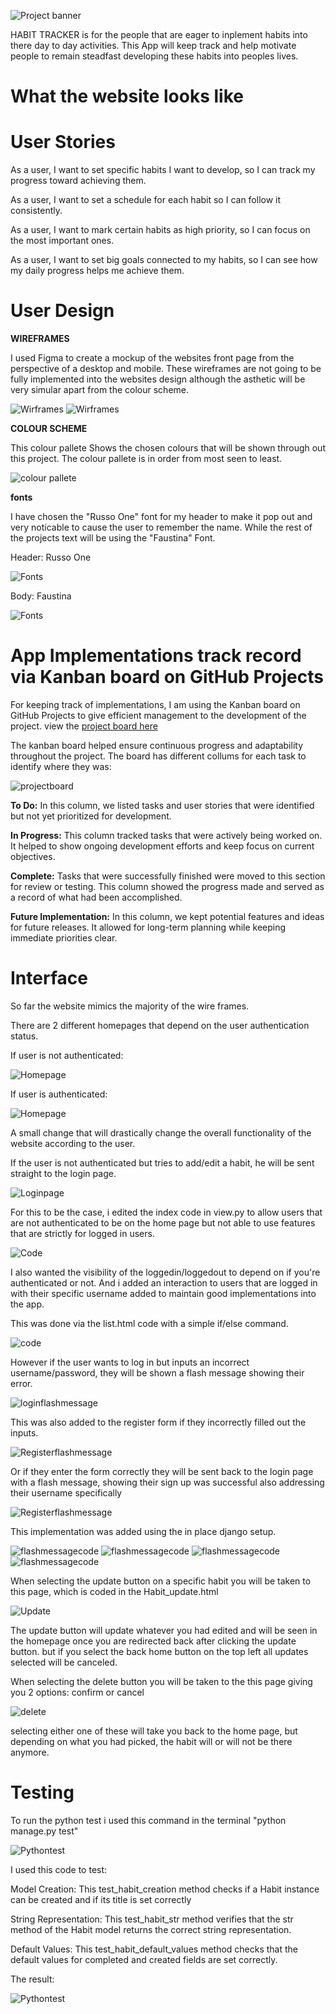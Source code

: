 ![Project banner](/Media/HABIT%20TRACKER%20(1).png)

HABIT TRACKER is for the people that are eager to inplement habits into there day to day activities. This App will keep track and help motivate people to remain steadfast developing these habits into peoples lives.

# What the website looks like



# User Stories

As a user, I want to set specific habits I want to develop, so I can track my progress toward achieving them.

As a user, I want to set a schedule for each habit so I can follow it consistently.

As a user, I want to mark certain habits as high priority, so I can focus on the most important ones.

As a user, I want to set big goals connected to my habits, so I can see how my daily progress helps me achieve them.

# User Design

**WIREFRAMES**

I used Figma to create a mockup of the websites front page from the perspective of a desktop and mobile. These wireframes are not going to be fully implemented into the websites design although the asthetic will be very simular apart from the colour scheme.

![Wirframes](/Media/Habit%20tracker.png)
![Wirframes](/Media/habit%20tracks%20phone.png)

**COLOUR SCHEME**

This colour pallete Shows the chosen colours that will be shown through out this project. The colour pallete is in order from most seen to least.

![colour pallete](/Media/color%20pallete.png)

**fonts**

I have chosen the "Russo One" font for my header to make it pop out and very noticable to cause the user to remember the name. While the rest of the projects text will be using the "Faustina" Font.

Header: Russo One

![Fonts](/Media/Font%20header.png)

Body: Faustina

![Fonts](/Media/Rest%20font.png)


# App Implementations track record via Kanban board on GitHub Projects

For keeping track of implementations, I am using the Kanban board on GitHub Projects to give efficient management to the development of the project. view the [project board here](https://github.com/users/WhatTheyOnn/projects/2)

The kanban board helped ensure continuous progress and adaptability throughout the project. The board has different collums for each task to identify where they was:

![projectboard](/Media/project%20board.png)


**To Do:** In this column, we listed tasks and user stories that were identified but not yet prioritized for development.

**In Progress:** This column tracked tasks that were actively being worked on.
It helped to show ongoing development efforts and keep focus on current objectives.

**Complete:** Tasks that were successfully finished were moved to this section for review or testing.
This column showed the progress made and served as a record of what had been accomplished.

**Future Implementation:** In this column, we kept potential features and ideas for future releases.
It allowed for long-term planning while keeping immediate priorities clear.




# Interface 

So far the website mimics the majority of the wire frames. 

There are 2 different homepages that depend on the user authentication status.

If user is not authenticated:


![Homepage](/WebsiteMedia/Home%20page.png)


If user is authenticated: 


![Homepage](/WebsiteMedia/home%20page%20when%20logged%20in.png)


A small change that will drastically change the overall functionality of the website according to the user.

If the user is not authenticated but tries to add/edit a habit, he will be sent straight to the login page.



![Loginpage](/WebsiteMedia/Log%20in%20page.png)


For this to be the case, i edited the index code in view.py to allow users that are not authenticated to be on the home page but not able to use features that are strictly for logged in users.


![Code](/WebsiteMedia/Home%20page%20code.png)


I also wanted the visibility of the loggedin/loggedout to depend on if you're authenticated or not. And i added an interaction to users that are logged in with their specific username added to maintain good implementations into the app.

This was done via the list.html code with a simple if/else command.

![code](/WebsiteMedia/home%20page%20code%202.png)


However if the user wants to log in but inputs an incorrect username/password, they will be shown a flash message showing their error.


![loginflashmessage](/WebsiteMedia/Log%20in%20page%20when%20incorrect.png)


This was also added to the register form if they incorrectly filled out the inputs.

![Registerflashmessage](/WebsiteMedia/sign%20up%20with%20error%20message.png)


Or if they enter the form correctly they will be sent back to the login page with a flash message, showing their sign up was successful also addressing their username specifically

![Registerflashmessage](/WebsiteMedia/login%20auth.png)

This implementation was added using the in place django setup.


![flashmessagecode](/WebsiteMedia/flash%20messages%20code%201.png)
![flashmessagecode](/WebsiteMedia/flash%20messsages%20code%202.png)
![flashmessagecode](/WebsiteMedia/login%20flashmessage%20code.png)
![flashmessagecode](/WebsiteMedia/register%20flash%20message%20code.png)

When selecting the update button on a specific habit you will be taken to this page, which is coded in the Habit_update.html


![Update](/WebsiteMedia/Update%20section.png)

The update button will update whatever you had edited and will be seen in the homepage once you are redirected back after clicking the update button. but if you select the back home button on the top left all updates selected will be canceled.


When selecting the delete button you will be taken to the this page giving you 2 options: confirm or cancel

![delete](/WebsiteMedia/Delete%20section.png)

selecting either one of these will take you back to the home page, but depending on what you had picked, the habit will or will not be there anymore.



# Testing

To run the python test i used this command in the terminal "python manage.py test"

![Pythontest](/Media/tesst%202%201.png)

I used this code to test:

Model Creation: This test_habit_creation method checks if a Habit instance can be created and if its title is set correctly

String Representation: This test_habit_str method verifies that the str method of the Habit model returns the correct string representation.

Default Values: This test_habit_default_values method checks that the default values for completed and created fields are set correctly.

The result:

![Pythontest](/Media/tests%202.png)